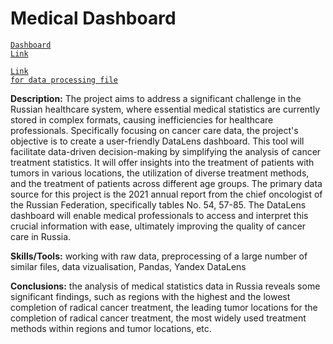 # Medical Dashboard

<code>[Dashboard Link](https://datalens.yandex/p250jae9stuge)</code>

<code>[Link for data processing file](https://github.com/Yulia-Ivaniuk/Portfolio/blob/main/Medical%20Dashboard/Medical_Dash.ipynb)</code>

**Description:** The project aims to address a significant challenge in the Russian healthcare system, where essential medical statistics are currently stored in complex formats, causing inefficiencies for healthcare professionals. Specifically focusing on cancer care data, the project's objective is to create a user-friendly DataLens dashboard. This tool will facilitate data-driven decision-making by simplifying the analysis of cancer treatment statistics. It will offer insights into the treatment of patients with tumors in various locations, the utilization of diverse treatment methods, and the treatment of patients across different age groups. The primary data source for this project is the 2021 annual report from the chief oncologist of the Russian Federation, specifically tables No. 54, 57-85. The DataLens dashboard will enable medical professionals to access and interpret this crucial information with ease, ultimately improving the quality of cancer care in Russia.

**Skills/Tools:** working with raw data, preprocessing of a large number of similar files, data vizualisation, Pandas, Yandex DataLens

**Conclusions:** the analysis of medical statistics data in Russia reveals some significant findings, such as regions with the highest and the lowest completion of radical cancer treatment, the leading tumor locations for the completion of radical cancer treatment, the most widely used treatment methods within regions and tumor locations, etc. 
